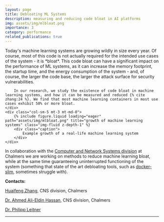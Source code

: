 ```yaml
---
layout: page
title: Debloating ML Systems
description: measuring and reducing code bloat in AI platforms
img: assets/img/mlbloat.png
importance: 3
category: performance
related_publications: true
---
```


<div class="row">
    <div class="col-sm-7 mt-3 mt-md-0">
        Today's machine learning systems are growing wildly in size every year. Of course, most of this code is not actually required for the intended use cases of the system - it is *bloat*. This code bloat can have a significant impact on the performance of ML systems, as it can increase the memory footprint, the startup time, and the energy consumption of the system - and, of course, the larger the code base, the larger the attack surface for security vulnerabilities.

        In our research, we study the existence of code bloat in machine learning systems, and how it can be measured and reduced {% cite zhang:24 %}. We find that most machine learning containers in most use cases exhibit 50% or more bloat.
    </div>
    <div class="col-sm-5 mt-3 mt-md-0">
        {% include figure.liquid loading="eager" path="assets/img/mlbloat.png" title="growth of machine learning systems" class="img-fluid z-depth-1" %}
        <div class="caption">
            Example growth of a real-life machine learning system
        </div>
    </div>
</div>

In collaboration with the [Computer and Network Systems division](https://www.chalmers.se/en/departments/cse/our-research/computer-and-network-systems/) at Chalmers we are working on methods to reduce machine learning bloat, while at the same time guaranteeing uninterrupted functioning of the system (something that state of the art debloating tools, such as [docker-slim](https://hub.docker.com/r/dslim/docker-slim), sometimes struggle with).

**Contacts:**

[Huaifeng Zhang](https://scholar.google.se/citations?user=93dCgM4AAAAJ&hl=zh-CN), CNS division, Chalmers

[Dr. Ahmed Ali-Eldin Hassan](https://www.chalmers.se/en/persons/ahmhass/), CNS division, Chalmers

[Dr. Philipp Leitner](http://philippleitner.net)

---

